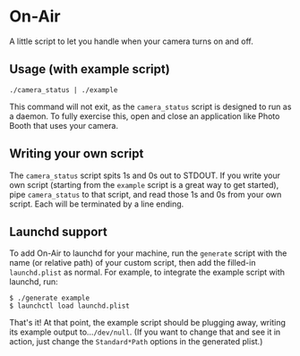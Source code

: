 # On-Air

A little script to let you handle when your camera turns on and off.

## Usage (with example script)

```
./camera_status | ./example
```

This command will not exit, as the `camera_status` script is designed to run as a daemon. To fully exercise this, open and close an application like Photo Booth that uses your camera.

## Writing your own script

The `camera_status` script spits 1s and 0s out to STDOUT. If you write your own script (starting from the `example` script is a great way to get started), pipe `camera_status` to that script, and read those 1s and 0s from your own script. Each will be terminated by a line ending.

## Launchd support

To add On-Air to launchd for your machine, run the `generate` script with the name (or relative path) of your custom script, then add the filled-in `launchd.plist` as normal. For example, to integrate the example script with launchd, run:

```
$ ./generate example
$ launchctl load launchd.plist
```

That's it! At that point, the example script should be plugging away, writing
its example output to...`/dev/null`. (If you want to change that and see it in
action, just change the `Standard*Path` options in the generated plist.)
